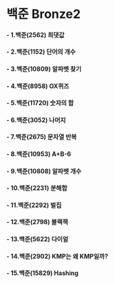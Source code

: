 # 백준 Bronze2 

#### - 1.백준(2562) 최댓값
#### - 2.백준(1152) 단어의 개수
#### - 3.백준(10809) 알파벳 찾기
#### - 4.백준(8958) OX퀴즈
#### - 5.백준(11720) 숫자의 합
#### - 6.백준(3052) 나머지
#### - 7.백준(2675) 문자열 반복
#### - 8.백준(10953) A+B-6
#### - 9.백준(10808) 알파벳 개수
#### - 10.백준(2231) 분해합
#### - 11.백준(2292) 벌집
#### - 12.백준(2798) 블랙잭
#### - 13.백준(5622) 다이얼
#### - 14.백준(2902) KMP는 왜 KMP일까?
#### - 15.백준(15829) Hashing
